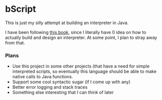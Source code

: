 # bScript
This is just my silly attempt at building an interpreter in Java.

I have been following [this book](https://craftinginterpreters.com/), since I literally have 0 idea on how to actually build and design 
an interpreter. At some point, I plan to stray away from that.


### Plans
- Use this project in some other projects (that have a need for simple interpreted scripts,
so eventually this language should be able to make native calls to Java functions.
- Support some cool syntactic sugar (if I come up with any)
- Better error logging and stack traces
- Something else interesting that I can think of later